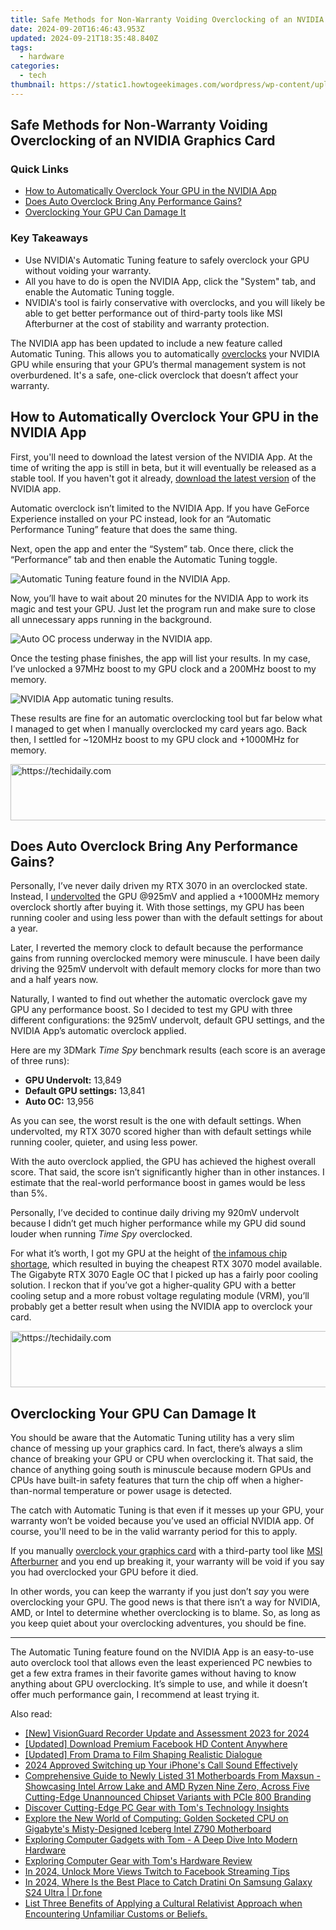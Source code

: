 ```yaml
---
title: Safe Methods for Non-Warranty Voiding Overclocking of an NVIDIA Graphics Card
date: 2024-09-20T16:46:43.953Z
updated: 2024-09-21T18:35:48.840Z
tags:
  - hardware
categories:
  - tech
thumbnail: https://static1.howtogeekimages.com/wordpress/wp-content/uploads/2024/02/53487822647_b3c12b8c9e_o.jpg
---
```


## Safe Methods for Non-Warranty Voiding Overclocking of an NVIDIA Graphics Card

### Quick Links

* [How to Automatically Overclock Your GPU in the NVIDIA App](https://program-issues.techidaily.com/ultimate-guide-resolving-the-league-of-legends-not-launching-issue/)
* [Does Auto Overclock Bring Any Performance Gains?](https://extra-lessons.techidaily.com/introducing-the-essence-of-motion-blur-techniques-on-iphone/)
* [Overclocking Your GPU Can Damage It](https://instagram-video-recordings.techidaily.com/updated-essential-techniques-for-sizing-up-your-instagram-video-reach/)

### Key Takeaways

* Use NVIDIA's Automatic Tuning feature to safely overclock your GPU without voiding your warranty.
* All you have to do is open the NVIDIA App, click the "System" tab, and enable the Automatic Tuning toggle.
* NVIDIA's tool is fairly conservative with overclocks, and you will likely be able to get better performance out of third-party tools like MSI Afterburner at the cost of stability and warranty protection.

 The NVIDIA app has been updated to include a new feature called Automatic Tuning. This allows you to automatically [overclocks](https://location-social.techidaily.com/change-location-on-yik-yak-for-your-honor-x50-to-enjoy-more-fun-drfone-by-drfone-virtual-android/) your NVIDIA GPU while ensuring that your GPU’s thermal management system is not overburdened. It's a safe, one-click overclock that doesn’t affect your warranty.

##  How to Automatically Overclock Your GPU in the NVIDIA App

 First, you'll need to download the latest version of the NVIDIA App. At the time of writing the app is still in beta, but it will eventually be released as a stable tool. If you haven't got it already, [download the latest version](https://www.nvidia.com/en-eu/software/nvidia-app/) of the NVIDIA app.

 Automatic overclock isn’t limited to the NVIDIA App. If you have GeForce Experience installed on your PC instead, look for an “Automatic Performance Tuning” feature that does the same thing.

 Next, open the app and enter the “System” tab. Once there, click the “Performance” tab and then enable the Automatic Tuning toggle.

![Automatic Tuning feature found in the NVIDIA App.](https://static1.howtogeekimages.com/wordpress/wp-content/uploads/2024/06/how-to-automatically-overclock-your-nvidia-gpu-01.png) 

 Now, you’ll have to wait about 20 minutes for the NVIDIA App to work its magic and test your GPU. Just let the program run and make sure to close all unnecessary apps running in the background.

![Auto OC process underway in the NVIDIA app.](https://static1.howtogeekimages.com/wordpress/wp-content/uploads/2024/06/how-to-automatically-overclock-your-nvidia-gpu-02.png) 

 Once the testing phase finishes, the app will list your results. In my case, I’ve unlocked a 97MHz boost to my GPU clock and a 200MHz boost to my memory.

![NVIDIA App automatic tuning results.](https://static1.howtogeekimages.com/wordpress/wp-content/uploads/2024/06/how-to-automatically-overclock-your-nvidia-gpu-03.png) 

 These results are fine for an automatic overclocking tool but far below what I managed to get when I manually overclocked my card years ago. Back then, I settled for \~120MHz boost to my GPU clock and +1000MHz for memory.

<!-- affiliate ads begin -->
<a href="https://unicoeye.pxf.io/c/5597632/2148773/18498" target="_top" id="2148773">
  <img src="//a.impactradius-go.com/display-ad/18498-2148773" border="0" alt="https://techidaily.com" width="728" height="90"/>
</a>
<img height="0" width="0" src="https://unicoeye.pxf.io/i/5597632/2148773/18498" style="position:absolute;visibility:hidden;" border="0" />
<!-- affiliate ads end -->

##  Does Auto Overclock Bring Any Performance Gains?

 Personally, I’ve never daily driven my RTX 3070 in an overclocked state. Instead, I [undervolted](https://technical-tips.techidaily.com/complete-guide-step-by-step-process-of-removing-a-twitch-profile/) the GPU @925mV and applied a +1000MHz memory overclock shortly after buying it. With those settings, my GPU has been running cooler and using less power than with the default settings for about a year.

 Later, I reverted the memory clock to default because the performance gains from running overclocked memory were minuscule. I have been daily driving the 925mV undervolt with default memory clocks for more than two and a half years now.

 Naturally, I wanted to find out whether the automatic overclock gave my GPU any performance boost. So I decided to test my GPU with three different configurations: the 925mV undervolt, default GPU settings, and the NVIDIA App’s automatic overclock applied.

 Here are my 3DMark _Time Spy_ benchmark results (each score is an average of three runs):

* **GPU Undervolt:** 13,849
* **Default GPU settings:** 13,841
* **Auto OC:** 13,956

 As you can see, the worst result is the one with default settings. When undervolted, my RTX 3070 scored higher than with default settings while running cooler, quieter, and using less power.

 With the auto overclock applied, the GPU has achieved the highest overall score. That said, the score isn’t significantly higher than in other instances. I estimate that the real-world performance boost in games would be less than 5%.

 Personally, I’ve decided to continue daily driving my 920mV undervolt because I didn’t get much higher performance while my GPU did sound louder when running _Time Spy_ overclocked.

 For what it’s worth, I got my GPU at the height of [the infamous chip shortage](https://techtrends.techidaily.com/fix-libcea32dll-not-found-issues-a-stepwise-approach-for-users/), which resulted in buying the cheapest RTX 3070 model available. The Gigabyte RTX 3070 Eagle OC that I picked up has a fairly poor cooling solution. I reckon that if you’ve got a higher-quality GPU with a better cooling setup and a more robust voltage regulating module (VRM), you’ll probably get a better result when using the NVIDIA app to overclock your card.

<!-- affiliate ads begin -->
<a href="https://appsumo.8odi.net/c/5597632/2151884/7443" target="_top" id="2151884">
  <img src="//a.impactradius-go.com/display-ad/7443-2151884" border="0" alt="https://techidaily.com" width="728" height="90"/>
</a>
<img height="0" width="0" src="https://appsumo.8odi.net/i/5597632/2151884/7443" style="position:absolute;visibility:hidden;" border="0" />
<!-- affiliate ads end -->

##  Overclocking Your GPU Can Damage It

 You should be aware that the Automatic Tuning utility has a very slim chance of messing up your graphics card. In fact, there’s always a slim chance of breaking your GPU or CPU when overclocking it. That said, the chance of anything going south is minuscule because modern GPUs and CPUs have built-in safety features that turn the chip off when a higher-than-normal temperature or power usage is detected.

 The catch with Automatic Tuning is that even if it messes up your GPU, your warranty won’t be voided because you’ve used an official NVIDIA app. Of course, you'll need to be in the valid warranty period for this to apply.

 If you manually [overclock your graphics card](https://desktop-recording.techidaily.com/new-in-2024-top-5-android-screen-recorders-essential-app-selection/) with a third-party tool like [MSI Afterburner](https://location-fake.techidaily.com/a-detailed-guide-on-faking-your-location-in-mozilla-firefox-on-oppo-find-x7-ultra-drfone-by-drfone-virtual-android/) and you end up breaking it, your warranty will be void if you say you had overclocked your GPU before it died.

 In other words, you can keep the warranty if you just don’t _say_ you were overclocking your GPU. The good news is that there isn’t a way for NVIDIA, AMD, or Intel to determine whether overclocking is to blame. So, as long as you keep quiet about your overclocking adventures, you should be fine.

---

 The Automatic Tuning feature found on the NVIDIA App is an easy-to-use auto overclock tool that allows even the least experienced PC newbies to get a few extra frames in their favorite games without having to know anything about GPU overclocking. It’s simple to use, and while it doesn’t offer much performance gain, I recommend at least trying it.

<ins class="adsbygoogle"
     style="display:block"
     data-ad-format="autorelaxed"
     data-ad-client="ca-pub-7571918770474297"
     data-ad-slot="1223367746"></ins>

<ins class="adsbygoogle"
     style="display:block"
     data-ad-client="ca-pub-7571918770474297"
     data-ad-slot="8358498916"
     data-ad-format="auto"
     data-full-width-responsive="true"></ins>

<span class="atpl-alsoreadstyle">Also read:</span>
<div><ul>
<li><a href="https://remote-screen-capture.techidaily.com/new-visionguard-recorder-update-and-assessment-2023-for-2024/"><u>[New] VisionGuard Recorder Update and Assessment 2023 for 2024</u></a></li>
<li><a href="https://facebook-videos.techidaily.com/updated-download-premium-facebook-hd-content-anywhere/"><u>[Updated] Download Premium Facebook HD Content Anywhere</u></a></li>
<li><a href="https://some-knowledge.techidaily.com/updated-from-drama-to-film-shaping-realistic-dialogue/"><u>[Updated] From Drama to Film Shaping Realistic Dialogue</u></a></li>
<li><a href="https://fox-access.techidaily.com/2024-approved-switching-up-your-iphones-call-sound-effectively/"><u>2024 Approved Switching up Your iPhone's Call Sound Effectively</u></a></li>
<li><a href="https://hardware-reviews.techidaily.com/comprehensive-guide-to-newly-listed-31-motherboards-from-maxsun-showcasing-intel-arrow-lake-and-amd-ryzen-nine-zero-across-five-cutting-edge-unannounced-chi96/"><u>Comprehensive Guide to Newly Listed 31 Motherboards From Maxsun - Showcasing Intel Arrow Lake and AMD Ryzen Nine Zero, Across Five Cutting-Edge Unannounced Chipset Variants with PCIe 800 Branding</u></a></li>
<li><a href="https://hardware-reviews.techidaily.com/discover-cutting-edge-pc-gear-with-toms-technology-insights/"><u>Discover Cutting-Edge PC Gear with Tom's Technology Insights</u></a></li>
<li><a href="https://hardware-reviews.techidaily.com/explore-the-new-world-of-computing-golden-socketed-cpu-on-gigabytes-misty-designed-iceberg-intel-z790-motherboard/"><u>Explore the New World of Computing: Golden Socketed CPU on Gigabyte's Misty-Designed Iceberg Intel Z790 Motherboard</u></a></li>
<li><a href="https://hardware-reviews.techidaily.com/exploring-computer-gadgets-with-tom-a-deep-dive-into-modern-hardware/"><u>Exploring Computer Gadgets with Tom - A Deep Dive Into Modern Hardware</u></a></li>
<li><a href="https://hardware-reviews.techidaily.com/exploring-computer-gear-with-toms-hardware-review/"><u>Exploring Computer Gear with Tom's Hardware Review</u></a></li>
<li><a href="https://facebook-video-recording.techidaily.com/in-2024-unlock-more-views-twitch-to-facebook-streaming-tips/"><u>In 2024, Unlock More Views Twitch to Facebook Streaming Tips</u></a></li>
<li><a href="https://change-location.techidaily.com/in-2024-where-is-the-best-place-to-catch-dratini-on-samsung-galaxy-s24-ultra-drfone-by-drfone-virtual-android/"><u>In 2024, Where Is the Best Place to Catch Dratini On Samsung Galaxy S24 Ultra | Dr.fone</u></a></li>
<li><a href="https://win11-tips.techidaily.com/list-three-benefits-of-applying-a-cultural-relativist-approach-when-encountering-unfamiliar-customs-or-beliefs/"><u>List Three Benefits of Applying a Cultural Relativist Approach when Encountering Unfamiliar Customs or Beliefs.</u></a></li>
</ul></div>

